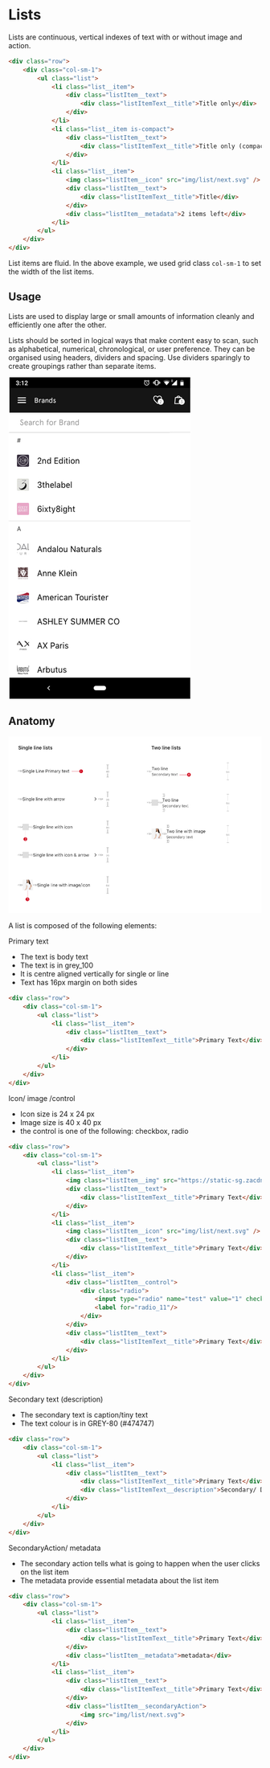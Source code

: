 # Lists

Lists are continuous, vertical indexes of text with or without image and action.

```html
<div class="row">
	<div class="col-sm-1">
		<ul class="list">
			<li class="list__item">
				<div class="listItem__text">
					<div class="listItemText__title">Title only</div>
				</div>
			</li>
			<li class="list__item is-compact">
				<div class="listItem__text">
					<div class="listItemText__title">Title only (compact)</div>
				</div>
			</li>
			<li class="list__item">
				<img class="listItem__icon" src="img/list/next.svg" />
				<div class="listItem__text">
					<div class="listItemText__title">Title</div>
				</div>
				<div class="listItem__metadata">2 items left</div>
			</li>
		</ul>
	</div>
</div>
```
List items are fluid. In the above example, we used grid class `col-sm-1` to set the width of the list items.

## Usage

Lists are used to display large or small amounts of information cleanly and efficiently one after the other.

Lists should be sorted in logical ways that make content easy to scan, such as alphabetical, numerical, chronological, or user preference. They can be organised using headers, dividers and spacing. Use dividers sparingly to create groupings rather than separate items.

![List Usage](img/list/List_usage.jpg)


## Anatomy
![List Anatomy](img/list/List_Anatomy.jpg)

A list is composed of the following elements:

Primary text

* The text is body text
* The text is in grey_100
* It is centre aligned vertically for single or line
* Text has 16px margin on both sides 

```html
<div class="row">
	<div class="col-sm-1">
		<ul class="list">
			<li class="list__item">
				<div class="listItem__text">
					<div class="listItemText__title">Primary Text</div>
				</div>
			</li>
		</ul>
	</div>
</div>
```

Icon/ image /control

* Icon size is 24 x 24 px
* Image size is 40 x 40 px
* the control is one of the following: checkbox, radio

```html
<div class="row">
	<div class="col-sm-1">
		<ul class="list">
			<li class="list__item">
				<img class="listItem__img" src="https://static-sg.zacdn.com/cms/categories/main/sub/ViewAllWOMEN.jpg" />
				<div class="listItem__text">
					<div class="listItemText__title">Primary Text</div>
				</div>
			</li>
			<li class="list__item">
				<img class="listItem__icon" src="img/list/next.svg" />
				<div class="listItem__text">
					<div class="listItemText__title">Primary Text</div>
				</div>
			</li>
			<li class="list__item">
				<div class="listItem__control">
					<div class="radio">
						<input type="radio" name="test" value="1" checked>
						<label for="radio_11"/>
					</div>
				</div>
				<div class="listItem__text">
					<div class="listItemText__title">Primary Text</div>
				</div>
			</li>
		</ul>
	</div>
</div>
```

Secondary text (description)

* The secondary text is caption/tiny text 
* The text colour is in GREY-80 (#474747)

```html
<div class="row">
	<div class="col-sm-1">
		<ul class="list">
			<li class="list__item">
				<div class="listItem__text">
					<div class="listItemText__title">Primary Text</div>
					<div class="listItemText__description">Secondary/ Descrtiption text</div>
				</div>
			</li>
		</ul>
	</div>
</div>
```

SecondaryAction/ metadata

* The secondary action tells what is going to happen when the user clicks on the list item
* The metadata provide essential metadata about the list item

```html
<div class="row">
	<div class="col-sm-1">
		<ul class="list">
			<li class="list__item">
				<div class="listItem__text">
					<div class="listItemText__title">Primary Text</div>
				</div>
				<div class="listItem__metadata">metadata</div>
			</li>
			<li class="list__item">
				<div class="listItem__text">
					<div class="listItemText__title">Primary Text</div>
				</div>
				<div class="listItem__secondaryAction">
					<img src="img/list/next.svg">
				</div>
			</li>
		</ul>
	</div>
</div>
```

